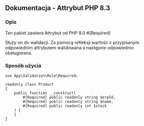 ## Dokumentacja - Attrybut PHP 8.3

### Opis

Ten pakiet zawiera Attrybut od PHP 8.0 #[Required]

Służy on do walidacji. Za pomocą refleksji wartość z przypisanym odpowiednim attrybutem walidowana a następnie odpowiednio obsługiwana.

### Sposób użycia

```
use App\Validation\Rule\Required;

readonly class Product
{
    public function __construct(
        #[Required] public readonly string $erpId,
        #[Required] public readonly string $name,
        #[Required] public readonly int $stock
    ) {
    }
}
```
